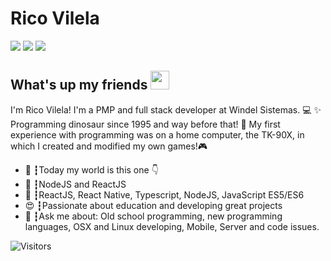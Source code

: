 # Rico Vilela
<a href="https://linkedin.com/in/ricovilela"><img src="https://img.shields.io/badge/linkedin-0077B5.svg?style=for-the-badge&logo=linkedin&logoColor=white"></a>
<a href="https://instagram.com/ricovilela"><img src="https://img.shields.io/badge/instagram-E4405F.svg?style=for-the-badge&logo=instagram&logoColor=white"></a>
<a href="mailto:rico.vilela@gmail.com"><img src="https://img.shields.io/badge/e‑mail-D14836.svg?style=for-the-badge&logo=GMail&logoColor=white"></a>

## What's up my friends <img src="https://media.giphy.com/media/hvRJCLFzcasrR4ia7z/giphy.gif" width="30px">
I'm Rico Vilela!
I'm a PMP and full stack developer at Windel Sistemas. 💻 ✨
Programming dinosaur since 1995 and way before that! 🦖
My first experience with programming was on a home computer, the TK-90X, in which I created and modified my own games!🎮

<ul>
  <li>🚀 ┇Today my world is this one 👇</li>
  <li>💜 ┇NodeJS and ReactJS</li>
  <li>🥋 ┇ReactJS, React Native, Typescript, NodeJS, JavaScript ES5/ES6</li>
  <li>😍 ┇Passionate about education and developing great projects</li>
  <li>💬 ┇Ask me about: Old school programming, new programming languages, OSX and Linux developing, Mobile, Server and code issues.</li>
 </ul>

![Visitors](https://visitor-badge.glitch.me/badge?page_id=ricovilela)
